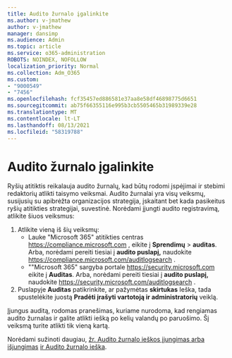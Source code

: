 ```yaml
---
title: Audito žurnalo įgalinkite
ms.author: v-jmathew
author: v-jmathew
manager: dansimp
ms.audience: Admin
ms.topic: article
ms.service: o365-administration
ROBOTS: NOINDEX, NOFOLLOW
localization_priority: Normal
ms.collection: Adm_O365
ms.custom:
- "9000549"
- "7456"
ms.openlocfilehash: fcf35457ed886581e37aa8e58df46898775d6651
ms.sourcegitcommit: ab75f66355116e995b3cb5505465b31989339e28
ms.translationtype: MT
ms.contentlocale: lt-LT
ms.lasthandoff: 08/13/2021
ms.locfileid: "58319788"
---
```

# <a name="enable-the-audit-log"></a>Audito žurnalo įgalinkite

Ryšių atitiktis reikalauja audito žurnalų, kad būtų rodomi įspėjimai ir stebimi redaktorių atlikti taisymo veiksmai. Audito žurnalai yra visų veiksmų, susijusių su apibrėžta organizacijos strategija, įskaitant bet kada pasikeitus ryšių atitikties strategijai, suvestinė. Norėdami įjungti audito registravimą, atlikite šiuos veiksmus:

1. Atlikite vieną iš šių veiksmų:
   - Lauke "Microsoft 365" atitikties centras <https://compliance.microsoft.com> , eikite į **Sprendimų** \> **auditas**. Arba, norėdami pereiti tiesiai į **audito puslapį,** naudokite <https://compliance.microsoft.com/auditlogsearch> .
   - ""Microsoft 365" sargyba portale <https://security.microsoft.com> eikite į **Auditas**. Arba, norėdami pereiti tiesiai į **audito puslapį,** naudokite <https://security.microsoft.com/auditlogsearch> .
2. Puslapyje **Auditas** patikrinkite, ar pažymėtas **skirtukas** Ieška, tada spustelėkite juostą **Pradėti įrašyti vartotoją ir administratorių** veiklą.

Įjungus auditą, rodomas pranešimas, kuriame nurodoma, kad rengiamas audito žurnalas ir galite atlikti iešką po kelių valandų po paruošimo. Šį veiksmą turite atlikti tik vieną kartą.

Norėdami sužinoti daugiau, [žr. Audito žurnalo ieškos įjungimas arba išjungimas](https://docs.microsoft.com/microsoft-365/compliance/turn-audit-log-search-on-or-off) [ir Audito žurnalo ieška](https://docs.microsoft.com/microsoft-365/compliance/search-the-audit-log-in-security-and-compliance).
